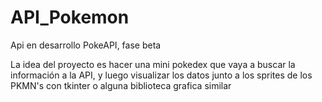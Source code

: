 # API_Pokemon
Api en desarrollo PokeAPI, fase beta

La idea del proyecto es hacer una mini pokedex que vaya a buscar la información a la API, y luego visualizar los datos junto a los sprites de los PKMN's
con tkinter o alguna biblioteca grafica similar
